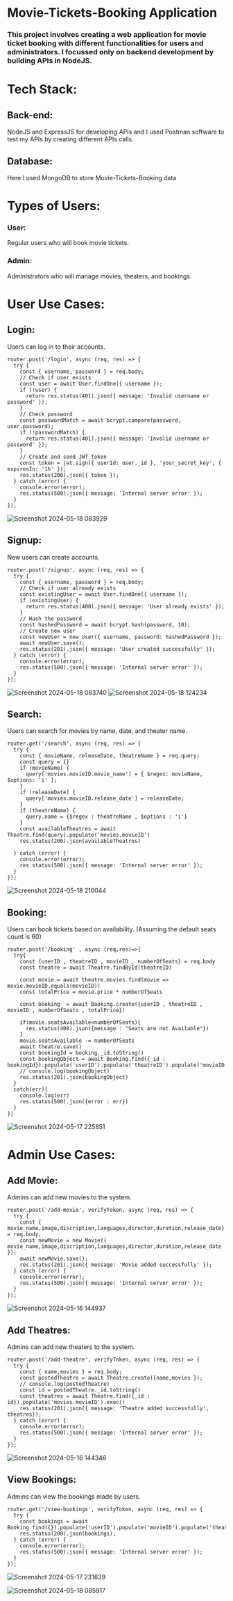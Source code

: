 # Movie-Tickets-Booking Application

### This project involves creating a web application for movie ticket booking with different functionalities for users and administrators. I focussed only on backend development by building APIs in NodeJS.

# Tech Stack:
## Back-end: 
NodeJS and ExpressJS for developing APIs and I used Postman software to test my APIs by creating different APIs calls.
## Database: 
Here I used MongoDB to store Movie-Tickets-Booking data

# Types of Users:
### User: 
Regular users who will book movie tickets.
### Admin: 
Administrators who will manage movies, theaters, and bookings.

# User Use Cases:
## Login: 
Users can log in to their accounts.
```
router.post('/login', async (req, res) => {
  try {
    const { username, password } = req.body;
    // Check if user exists
    const user = await User.findOne({ username });
    if (!user) {
      return res.status(401).json({ message: 'Invalid username or password' });
    }
    // Check password
    const passwordMatch = await bcrypt.compare(password, user.password);
    if (!passwordMatch) {
      return res.status(401).json({ message: 'Invalid username or password' });
    }
    // Create and send JWT token
    const token = jwt.sign({ userId: user._id }, 'your_secret_key', { expiresIn: '1h' });
    res.status(200).json({ token });
  } catch (error) {
    console.error(error);
    res.status(500).json({ message: 'Internal server error' });
  }   
});
```
![Screenshot 2024-05-18 083929](https://github.com/Guhanandan/Movie-Tickets-Booking/assets/100425381/1eae7ce2-2034-4917-b1a3-22e576533a07)

## Signup: 
New users can create accounts.
```
router.post('/signup', async (req, res) => {
  try {
    const { username, password } = req.body;
    // Check if user already exists
    const existingUser = await User.findOne({ username });
    if (existingUser) {
      return res.status(400).json({ message: 'User already exists' });
    }
    // Hash the password
    const hashedPassword = await bcrypt.hash(password, 10);
    // Create new user
    const newUser = new User({ username, password: hashedPassword });
    await newUser.save();
    res.status(201).json({ message: 'User created successfully' });
  } catch (error) {
    console.error(error);
    res.status(500).json({ message: 'Internal server error' });
  }
});
```
![Screenshot 2024-05-18 083740](https://github.com/Guhanandan/Movie-Tickets-Booking/assets/100425381/a8a4a0c8-dc1f-4b23-bdb3-71b8a16eff63)
![Screenshot 2024-05-18 124234](https://github.com/Guhanandan/Movie-Tickets-Booking/assets/100425381/9f6c39b0-c0fd-492b-8c76-d2c502eb5611)

## Search: 
Users can search for movies by name, date, and theater name.
```
router.get('/search', async (req, res) => {
  try {
    const { movieName, releaseDate, theatreName } = req.query;
    const query = {}
    if (movieName) {
      query['movies.movieID.movie_name'] = { $regex: movieName, $options: 'i' };
    }
    if (releaseDate) {
      query['movies.movieID.release_date'] = releaseDate;
    }
    if (theatreName) {
      query.name = {$regex : theatreName , $options : 'i'}
    }
    const availableTheatres = await Theatre.find(query).populate('movies.movieID')
    res.status(200).json(availableTheatres)
    
  } catch (error) {
    console.error(error);
    res.status(500).json({ message: 'Internal server error' });
  }
});
```
![Screenshot 2024-05-18 210044](https://github.com/Guhanandan/Movie-Tickets-Booking/assets/100425381/127046fb-5df5-4854-91ee-926df0553345)


## Booking:
Users can book tickets based on availability. (Assuming the default seats count is 60)
```
router.post('/booking' , async (req,res)=>{
  try{
    const {userID , theatreID , movieID , numberOfSeats} = req.body
    const theatre = await Theatre.findById(theatreID)

    const movie = await theatre.movies.find(movie => movie.movieID.equals(movieID))
    const totalPrice = movie.price * numberOfSeats

    const booking  = await Booking.create({userID , theatreID , movieID , numberOfSeats , totalPrice})

    if(movie.seatsAvailable<numberOfSeats){
      res.status(400).json({message : "Seats are not Available"})
    }
    movie.seatsAvailable -= numberOfSeats
    await theatre.save()
    const bookingId = booking._id.toString()
    const bookingObject = await Booking.find({_id : bookingId}).populate('userID').populate('theatreID').populate('movieID')
    // console.log(bookingObject)
    res.status(201).json(bookingObject)
  }
  catch(err){
    console.log(err)
    res.status(500).json({error : err})
  }
})
```
![Screenshot 2024-05-17 225851](https://github.com/Guhanandan/Movie-Tickets-Booking/assets/100425381/1ae4b975-6869-4f8c-ab77-5e66faa18ab4)


# Admin Use Cases:

## Add Movie: 
Admins can add new movies to the system.
```
router.post('/add-movie', verifyToken, async (req, res) => {
  try {
    const { movie_name,image,discription,languages,director,duration,release_date} = req.body;
    const newMovie = new Movie({ movie_name,image,discription,languages,director,duration,release_date });
    await newMovie.save();
    res.status(201).json({ message: 'Movie added successfully' });
  } catch (error) {
    console.error(error);
    res.status(500).json({ message: 'Internal server error' });
  }
});
```
![Screenshot 2024-05-16 144937](https://github.com/Guhanandan/Movie-Tickets-Booking/assets/100425381/c4d1876e-09de-4f76-8d1a-001a25c9e3e1)


## Add Theatres: 
Admins can add new theaters to the system.
```
router.post('/add-theatre', verifyToken, async (req, res) => {
  try {
    const { name,movies } = req.body;
    const postedTheatre = await Theatre.create({name,movies });
    // console.log(postedTheatre)
    const id = postedTheatre._id.toString()
    const theatres = await Theatre.find({_id : id}).populate('movies.movieID').exec()
    res.status(201).json({ message: 'Theatre added successfully', theatres});
  } catch (error) {
    console.error(error);
    res.status(500).json({ message: 'Internal server error' });
  }
});
```
![Screenshot 2024-05-16 144346](https://github.com/Guhanandan/Movie-Tickets-Booking/assets/100425381/cac1c7e2-de3f-49dd-883b-c8d85da973d9)



## View Bookings: 
Admins can view the bookings made by users.
```
router.get('/view-bookings', verifyToken, async (req, res) => {
  try {
    const bookings = await Booking.find({}).populate('userID').populate('movieID').populate('theatreID');
    res.status(200).json(bookings);
  } catch (error) {
    console.error(error);
    res.status(500).json({ message: 'Internal server error' });
  }
});
```
![Screenshot 2024-05-17 231639](https://github.com/Guhanandan/Movie-Tickets-Booking/assets/100425381/46f19e1e-ebe5-4605-8dbd-53c5cc898606)

![Screenshot 2024-05-18 085917](https://github.com/Guhanandan/Movie-Tickets-Booking/assets/100425381/4c832f44-83d8-4196-a7c1-394ac12c0d6a)
